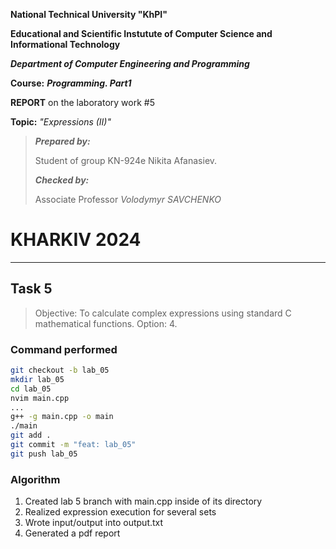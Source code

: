 **National Technical University "KhPI"**

**Educational and Scientific Instutute of Computer Science and Informational Technology**

**_Department of Computer Engineering and Programming_**

**Course:** **_Programming. Part1_**

**REPORT** on the laboratory work #5

**Topic:** _"Expressions (II)"_

> **_Prepared by:_**
>
> Student of group KN-924e Nikita Afanasiev.
>
> **_Checked by:_**
>
> Associate Professor _Volodymyr SAVCHENKO_

# KHARKIV 2024

---

## Task 5

> Objective: To calculate complex expressions using standard C mathematical functions.
> Option: 4.

### Command performed

```bash
git checkout -b lab_05
mkdir lab_05
cd lab_05
nvim main.cpp
...
g++ -g main.cpp -o main
./main
git add .
git commit -m "feat: lab_05"
git push lab_05
```

### Algorithm

1. Created lab 5 branch with main.cpp inside of its directory
2. Realized expression execution for several sets
3. Wrote input/output into output.txt
4. Generated a pdf report
